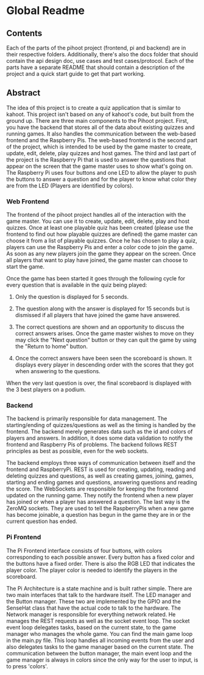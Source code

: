 # Global Readme

<!-- TODO(joelbieli): Set GitHub Repository to public. -->

## Contents

<!-- TODO(laniw): Update if needed. -->
Each of the parts of the pihoot project (frontend, pi and backend) are in their respective folders. Additionally, there's also the docs folder that should contain the api design doc, use cases and test cases/protocol. Each of the parts have a separate README that should contain a description of the project and a quick start guide to get that part working.

## Abstract

The idea of this project is to create a quiz application that is similar to kahoot. This project isn't based on any of kahoot's code, but built from the ground up. There are three main components to the Pihoot project. First, you have the backend that stores all of the data about existing quizzes and running games. It also handles the communication between the web-based frontend and the Raspberry Pis. The web-based frontend is the second part of the project, which is intended to be used by the game master to create, update, edit, delete, play quizzes and host games. The third and last part of the project is the Raspberry Pi that is used to answer the questions that appear on the screen that the game master uses to show what's going on. The Raspberry Pi uses four buttons and one LED to allow the player to push the buttons to answer a question and for the player to know what color they are from the LED (Players are identified by colors).

### Web Frontend

The frontend of the pihoot project handles all of the interaction with the game master. You can use it to create, update, edit, delete, play and host quizzes. Once at least one playable quiz has been created (please use the frontend to find out how playable quizzes are defined) the game master can choose it from a list of playable quizzes. Once he has chosen to play a quiz, players can use the Raspberry Pis and enter a color code to join the game. As soon as any new players join the game they appear on the screen. Once all players that want to play have joined, the game master can choose to start the game.

Once the game has been started it goes through the following cycle for every question that is available in the quiz being played:

1. Only the question is displayed for 5 seconds.

2. The question along with the answer is displayed for 15 seconds but is dismissed if all players that have joined the game have answered.

3. The correct questions are shown and an opportunity to discuss the correct answers arises. Once the game master wishes to move on they may click the "Next question" button or they can quit the game by using the "Return to home" button.

4. Once the correct answers have been seen the scoreboard is shown. It displays every player in descending order with the scores that they got when answering to the questions.

When the very last question is over, the final scorebaord is displayed with the 3 best players on a podium.

### Backend

The backend is primarily responsible for data management. The starting/ending of quizzes/questions as well as the timing is handled by the frontend. The backend merely generates data such as the id and colors of players and answers. In addition, it does some data validation to notify the frontend and Raspberry Pis of problems. The backend follows REST principles as best as possible, even for the web sockets.

The backend employs three ways of communication between itself and the frontend and RaspberryPi. REST is used for creating, updating, reading and deleting quizzes and questions, as well as creating games, joining, games, starting and ending games and questions, answering questions and reading the score. The WebSockets are responsible for keeping the frontend updated on the running game. They notify the frontend when a new player has joined or when a player has answered a question. The last way is the ZeroMQ sockets. They are used to tell the RaspberryPis when a new game has become joinable, a question has begun in the game they are in or the current question has ended.

### Pi Frontend

The Pi Frontend interface consists of four buttons, with colors corresponding to each possible answer. Every button has a fixed color and the buttons have a fixed order. There is also the RGB LED that indicates the player color. The player color is needed to identify the players in the scoreboard.

The Pi Architecture is a state machine and is built rather simple. There are two main interfaces that talk to the hardware itself. The LED manager and the Button manager. These two are implemented by the GPIO and the SenseHat class that have the actual code to talk to the hardware. The Network manager is responsible for everything network related. He manages the REST requests as well as the socket event loop. The socket event loop delegates tasks, based on the current state, to the game manager who manages the whole game. You can find the main game loop in the main.py file. This loop handles all incoming events from the user and also delegates tasks to the game manager based on the current state. The communication between the button manager, the main event loop and the game manager is always in colors since the only way for the user to input, is to press 'colors'.
